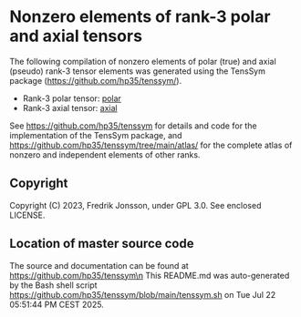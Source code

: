 # Nonzero elements of rank-3 polar and axial tensors

The following compilation of nonzero elements of polar (true) and axial (pseudo) rank-3 tensor elements was generated using the TensSym package (https://github.com/hp35/tenssym/).
- Rank-3 polar tensor: [polar](polar)
- Rank-3 axial tensor: [axial](axial)

See https://github.com/hp35/tenssym for details and code for the implementation of the TensSym package, and https://github.com/hp35/tenssym/tree/main/atlas/ for the complete atlas of nonzero and independent elements of other ranks.

## Copyright
Copyright (C) 2023, Fredrik Jonsson, under GPL 3.0. See enclosed LICENSE.

## Location of master source code
The source and documentation can be found at https://github.com/hp35/tenssym\n
This README.md was auto-generated by the Bash shell script https://github.com/hp35/tenssym/blob/main/tenssym.sh on Tue Jul 22 05:51:44 PM CEST 2025.
